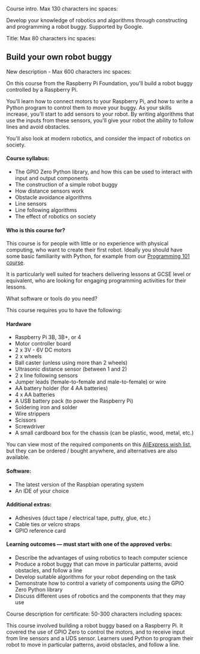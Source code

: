 Course intro.
Max 130 characters inc spaces:

Develop your knowledge of robotics and algorithms through constructing and programming a robot buggy. Supported by Google.

Title: Max 80 characters inc spaces:

## Build your own robot buggy


New description - Max 600 characters inc spaces:

On this course from the Raspberry Pi Foundation, you'll build a robot buggy controlled by a Raspberry Pi.

You'll learn how to connect motors to your Raspberry Pi, and how to write a Python program to control them to move your buggy. As your skills increase, you'll start to add sensors to your robot. By writing algorithms that use the inputs from these sensors, you'll give your robot the ability to follow lines and avoid obstacles.

You'll also look at modern robotics, and consider the impact of robotics on society.


#### Course syllabus:

+ The GPIO Zero Python library, and how this can be used to interact with input and output components
+ The construction of a simple robot buggy
+ How distance sensors work
+ Obstacle avoidance algorithms
+ Line sensors
+ Line following algorithms
+ The effect of robotics on society

#### Who is this course for?

This course is for people with little or no experience with physical computing, who want to create their first robot. Ideally you should have some basic familiarity with Python, for example from our [Programming 101 course](https://www.futurelearn.com/courses/programming-101).

It is particularly well suited for teachers delivering lessons at GCSE level or equivalent, who are looking for engaging programming activities for their lessons.

What software or tools do you need?

This course requires you to have the following:

#### Hardware

+ Raspberry Pi 3B, 3B+, or 4
+ Motor controller board
+ 2 x 3V - 6V DC motors
+ 2 x wheels
+ Ball caster (unless using more than 2 wheels)
+ Ultrasonic distance sensor (between 1 and 2)
+ 2 x line following sensors
+ Jumper leads (female-to-female and male-to-female) or wire
+ AA battery holder (for 4 AA batteries)
+ 4 x AA batteries
+ A USB battery pack (to power the Raspberry Pi)
+ Soldering iron and solder
+ Wire strippers
+ Scissors
+ Screwdriver
+ A small cardboard box for the chassis (can be plastic, wood, metal, etc.)

You can view most of the required components on this [AliExpress wish list](https://my.aliexpress.com/wishlist/shared.htm?groupId=100000018016415), but they can be ordered / bought anywhere, and alternatives are also available.

#### Software:

+ The latest version of the Raspbian operating system
+ An IDE of your choice

#### Additional extras:

+ Adhesives (duct tape / electrical tape, putty, glue, etc.)
+ Cable ties or velcro straps
+ GPIO reference card


#### Learning outcomes — must start with one of the approved verbs:

+ Describe the advantages of using robotics to teach computer science
+ Produce a robot buggy that can move in particular patterns, avoid obstacles, and follow a line
+ Develop suitable algorithms for your robot depending on the task
+ Demonstrate how to control a variety of components using the GPIO Zero Python library
+ Discuss different uses of robotics and the components that they may use

Course description for certificate: 50-300 characters including spaces:

This course involved building a robot buggy based on a Raspberry Pi. It covered the use of GPIO Zero to control the motors, and to receive input from line sensors and a UDS sensor. Learners used Python to program their robot to move in particular patterns, avoid obstacles, and follow a line.

